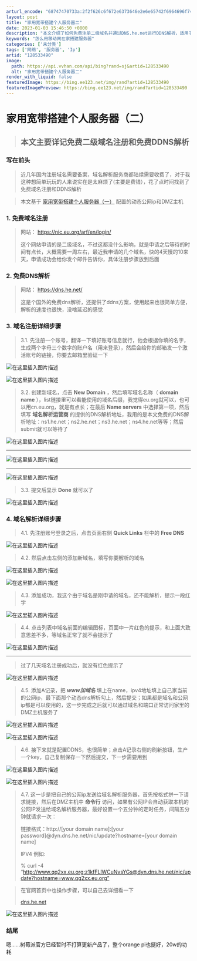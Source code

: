 ```yaml
---
arturl_encode: "68747470733a:2f2f626c6f672e6373646e2e6e65742f6964696f745f71692f:61727469636c652f64657461696c732f313238353333343930"
layout: post
title: "家用宽带搭建个人服务器二"
date: 2023-01-03 15:46:50 +0800
description: "本文介绍了如何免费注册二级域名并通过DNS.he.net进行DDNS解析，适用于家用宽带搭建个人服务"
keywords: "怎么用移动网在家搭建服务器"
categories: ['未分类']
tags: ['网络', '服务器', 'Ip']
artid: "128533490"
image:
  path: https://api.vvhan.com/api/bing?rand=sj&artid=128533490
  alt: "家用宽带搭建个人服务器二"
render_with_liquid: false
featuredImage: https://bing.ee123.net/img/rand?artid=128533490
featuredImagePreview: https://bing.ee123.net/img/rand?artid=128533490
---
```


# 家用宽带搭建个人服务器（二）

> ## 本文主要详记免费二级域名注册和免费DDNS解析

### 写在前头

> 近几年国内注册域名需要备案，域名解析服务商都陆续需要收费了，对于我这种想简单玩玩的人来说实在是太麻烦了(主要是费钱），花了点时间找到了免费域名注册和DDNS解析

> 本文基于
> [家用宽带搭建个人服务器（一）](https://blog.csdn.net/idiot_qi/article/details/124610801)
> 配置的动态公网ip和DMZ主机

### 1. 免费域名注册

> 网站：
> <https://nic.eu.org/arf/en/login/>
>   
> 这个网站申请的是二级域名，不过这都没什么影响，就是申请之后等待的时间有点长，大概需要一周左右，最近我申请的几个域名，快的4天慢的10来天，申请成功会给你发个邮件告诉你，具体注册步骤放到后面

### 2. 免费DNS解析

> 网站：
> <https://dns.he.net/>
>   
> 这是个国外的免费dns解析，还提供了ddns方案，使用起来也很简单方便，解析的速度也很快，没啥延迟的感觉

### 3. 域名注册详细步骤

> 3.1. 先注册一个账号，翻译一下填好账号信息就行，他会根据你填的名字，生成两个字母三个数字的账户名（用来登录），然后会给你的邮箱发一个激活账号的链接，你要去邮箱里验证一下

![在这里插入图片描述](https://i-blog.csdnimg.cn/blog_migrate/4e39085dfb62df66d830c5f582e7daf3.png)
  
![在这里插入图片描述](https://i-blog.csdnimg.cn/blog_migrate/57de801e3d2823245db4f359ee6e8fb5.png)

> 3.2. 创建新域名，点击
> **New Domain**
> ，然后填写域名名称（
> **domain name**
> ），list链接里可以看能使用的域名后缀，我觉得eu.org就可以，也可以用cn.eu.org，就是有点长；在最后
> **Name servers**
> 中选择第一项，然后填写
> **域名解析运营商**
> 的提供的DNS解析地址，我用的是本文免费的DNS解析地址：ns1.he.net；ns2.he.net；ns3.he.net；ns4.he.net等等；然后submit就可以等待了

![在这里插入图片描述](https://i-blog.csdnimg.cn/blog_migrate/1df4403dd18d6dc607f0d1a18b4abc79.png)

---

![在这里插入图片描述](https://i-blog.csdnimg.cn/blog_migrate/9bb4b49ca75f9e2f5557436c9d0a77b5.png)

---

![在这里插入图片描述](https://i-blog.csdnimg.cn/blog_migrate/d84287e6e96948231a782b7a2fe5f85d.png)

> 3.3. 提交后显示
> **Done**
> 就可以了

![在这里插入图片描述](https://i-blog.csdnimg.cn/blog_migrate/edcb6554e875c59d0c7b80ceb660a56e.png)

### 4. 域名解析详细步骤

> 4.1. 先注册账号登录之后，点击页面右侧
> **Quick Links**
> 栏中的
> **Free DNS**

![在这里插入图片描述](https://i-blog.csdnimg.cn/blog_migrate/4f00902cd739b9b6699397e7b353d463.png)

> 4.2. 然后点击左侧的添加新域名，填写你要解析的域名

![在这里插入图片描述](https://i-blog.csdnimg.cn/blog_migrate/79372d8b385e6af026667c59912250f2.png)
  
![在这里插入图片描述](https://i-blog.csdnimg.cn/blog_migrate/a6c6403d544a800d0760644c49e2fd0e.png)

> 4.3. 添加成功，我这个由于域名是刚申请的域名，还不能解析，提示一段红字

![在这里插入图片描述](https://i-blog.csdnimg.cn/blog_migrate/2d0770f8d86ddf48e3441b3e727d7d13.png)

> 4.4. 点击列表中域名前面的编辑图标，页面中一片红色的提示，和上面大致意思差不多，等域名正常了就不会提示了

![在这里插入图片描述](https://i-blog.csdnimg.cn/blog_migrate/5a14a09ada3fcaf872cb78698225191b.png)

---

> 过了几天域名注册成功后，就没有红色提示了

![在这里插入图片描述](https://i-blog.csdnimg.cn/blog_migrate/f64d0dc6ce6f6f7fe135e301e35ca4c0.png)

> 4.5. 添加A记录，把
> ***www加域名***
> 填上在name，ipv4地址填上自己家当前的公网ip，最下面那个动态dns解析勾上，然后提交；如果都是域名和公网ip都是可以使用的，这一步完成之后就可以通过域名和端口正常访问家里的DMZ主机服务了

![在这里插入图片描述](https://i-blog.csdnimg.cn/blog_migrate/eccdf2fd7e08b365dc7204c15b1675cb.png)
  
![在这里插入图片描述](https://i-blog.csdnimg.cn/blog_migrate/d568f5eae1f796cc6f3aee342264acc7.png)

> 4.6. 接下来就是配置DDNS，也很简单；点击A记录右侧的刷新按钮，生产一个key，自己复制保存一下然后提交，下一步需要用到

![在这里插入图片描述](https://i-blog.csdnimg.cn/blog_migrate/aa7fa69edcd6450d67ea4b24d815bb13.png)
  
![在这里插入图片描述](https://i-blog.csdnimg.cn/blog_migrate/55c8e49b256424fa1c770d9a48b3372b.png)

> 4.7. 这一步是把自己的公网ip发送给域名解析服务器，首先按格式拼一下请求链接，然后在DMZ主机中
> **命令行**
> 访问，如果有公网IP会自动获取本机的公网IP发送给域名解析服务器，最好设置一个五分钟的定时任务，间隔五分钟就请求一次：
>   
> 链接格式：http://[your domain name]:[your password]@dyn.dns.he.net/nic/update?hostname=[your domain name]
>   
> IPV4 例如:
>   
> % curl -4 “http://www.qq2xx.eu.org:z1kfFLlWCuNvsYGs@dyn.dns.he.net/nic/update?hostname=www.qq2xx.eu.org”

> 在官网首页中也操作步骤，可以自己去详细看一下
>   
> [dns.he.net](https://dns.he.net/)

![在这里插入图片描述](https://i-blog.csdnimg.cn/blog_migrate/20a1d45da4e9765f4f2a91b1430d296f.png)

### 结尾

嗯……树莓派官方已经暂时不打算更新产品了，整个orange pi也挺好，20w的功耗